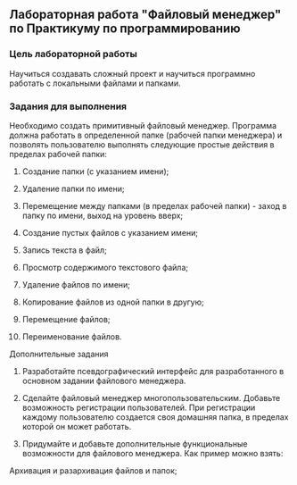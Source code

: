 ## Лабораторная работа "Файловый менеджер" по Практикуму по программированию 
### Цель лабораторной работы
Научиться создавать сложный проект и научиться программно работать с локальными файлами и папками.
### Задания для выполнения
Необходимо создать примитивный файловый менеджер. Программа должна работать в определенной папке (рабочей папки менеджера) и позволять пользователю выполнять следующие простые действия в пределах рабочей папки:
1. Создание папки (с указанием имени);

2. Удаление папки по имени;

3. Перемещение между папками (в пределах рабочей папки) - заход в папку по имени, выход на уровень вверх;

4. Создание пустых файлов с указанием имени;

5. Запись текста в файл;

6. Просмотр содержимого текстового файла;

7. Удаление файлов по имени;

8. Копирование файлов из одной папки в другую;

9. Перемещение файлов;

10. Переименование файлов.



Дополнительные задания

1. Разработайте псевдографический интерфейс для разработанного в основном задании файлового менеджера.

2. Сделайте файловый менеджер многопользовательским. Добавьте возможность регистрации пользователей. При регистрации каждому пользователю создается своя домашняя папка, в пределах которой он может работать.

3. Придумайте и добавьте дополнительные функциональные возможности для файлового менеджера. Как пример можно взять:

Архивация и разархивация файлов и папок;


